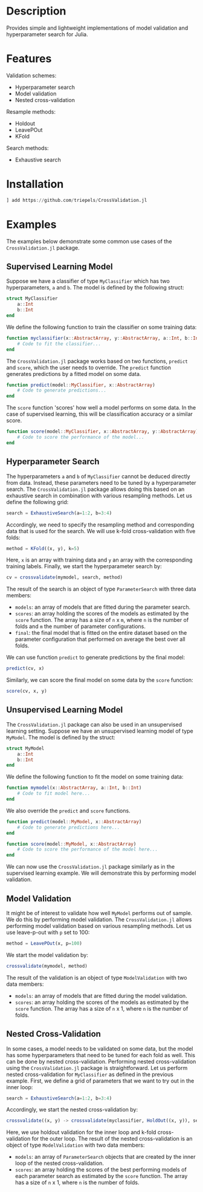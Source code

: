 # Description
Provides simple and lightweight implementations of model validation and hyperparameter search for Julia. 

# Features
Validation schemes:
* Hyperparameter search
* Model validation
* Nested cross-validation

Resample methods:
* Holdout
* LeavePOut
* KFold

Search methods:
* Exhaustive search

# Installation

```julia
] add https://github.com/triepels/CrossValidation.jl
```

# Examples
The examples below demonstrate some common use cases of the `CrossValidation.jl` package.

## Supervised Learning Model
Suppose we have a classifier of type `MyClassifier` which has two hyperparameters, `a` and `b`. The model is defined by the following struct:

```julia
struct MyClassifier
    a::Int
    b::Int
end
```

We define the following function to train the classifier on some training data:

```julia
function myclassifier(x::AbstractArray, y::AbstractArray, a::Int, b::Int)
    # Code to fit the classifier...
end
```

The `CrossValidation.jl` package works based on two functions, `predict` and `score`, which the user needs to override. The `predict` function generates predictions by a fitted model on some data.

```julia
function predict(model::MyClassifier, x::AbstractArray)
    # Code to generate predictions...
end
```

The `score` function 'scores' how well a model performs on some data. In the case of supervised learning, this will be classification accuracy or a similar score.

```julia
function score(model::MyClassifier, x::AbstractArray, y::AbstractArray)
    # Code to score the performance of the model...
end
```

## Hyperparameter Search
The hyperparameters `a` and `b` of `MyClassifier` cannot be deduced directly from data. Instead, these parameters need to be tuned by a hyperparameter search. The `CrossValidation.jl` package allows doing this based on an exhaustive search in combination with various resampling methods. Let us define the following grid:

```julia
search = ExhaustiveSearch(a=1:2, b=3:4)
```

Accordingly, we need to specify the resampling method and corresponding data that is used for the search. We will use k-fold cross-validation with five folds:

```julia
method = KFold((x, y), k=5)
```

Here, `x` is an array with training data and `y` an array with the corresponding training labels. Finally, we start the hyperparameter search by:

```julia
cv = crossvalidate(mymodel, search, method)
```

The result of the search is an object of type `ParameterSearch` with three data members: 
* `models`: an array of models that are fitted during the parameter search.
* `scores`: an array holding the scores of the models as estimated by the `score` function. The array has a size of `n` x `m`, where `n` is the number of folds and `m` the number of parameter configurations.
* `final`: the final model that is fitted on the entire dataset based on the parameter configuration that performed on average the best over all folds.

We can use function `predict` to generate predictions by the final model:

```julia
predict(cv, x)
```

Similarly, we can score the final model on some data by the `score` function:

```julia
score(cv, x, y)
```

## Unsupervised Learning Model
The `CrossValidation.jl` package can also be used in an unsupervised learning setting. Suppose we have an unsupervised learning model of type `MyModel`. The model is defined by the struct:

```julia
struct MyModel
    a::Int
    b::Int
end
```

We define the following function to fit the model on some training data: 

```julia
function mymodel(x::AbstractArray, a::Int, b::Int)
    # Code to fit model here...
end
```

We also override the `predict` and `score` functions.

```julia
function predict(model::MyModel, x::AbstractArray)
    # Code to generate predictions here...
end
```
```julia
function score(model::MyModel, x::AbstractArray)
    # Code to score the performance of the model here...
end
```

We can now use the `CrossValidation.jl` package similarly as in the supervised learning example. We will demonstrate this by performing model validation.

## Model Validation
It might be of interest to validate how well `MyModel` performs out of sample. We do this by performing model validation. The `CrossValidation.jl` allows performing model validation based on various resampling methods. Let us use leave-p-out with `p` set to 100:

```julia
method = LeavePOut(x, p=100)
```

We start the model validation by:

```julia
crossvalidate(mymodel, method)
```

The result of the validation is an object of type `ModelValidation` with two data members:
* `models`: an array of models that are fitted during the model validation.
* `scores`: an array holding the scores of the models as estimated by the `score` function. The array has a size of `n` x 1, where `n` is the number of folds.

## Nested Cross-Validation
In some cases, a model needs to be validated on some data, but the model has some hyperparameters that need to be tuned for each fold as well. This can be done by nested cross-validation. Performing nested cross-validation using the `CrossValidation.jl` package is straightforward. Let us perform nested cross-validation for `MyClassifier` as defined in the previous example. First, we define a grid of parameters that we want to try out in the inner loop:

```julia
search = ExhaustiveSearch(a=1:2, b=3:4)
```

Accordingly, we start the nested cross-validation by:

```julia
crossvalidate((x, y) -> crossvalidate(myclassifier, HoldOut((x, y)), search), KFold((x, y)))
```

Here, we use holdout validation for the inner loop and k-fold cross-validation for the outer loop. The result of the nested cross-validation is an object of type `ModelValidation` with two data members:
* `models`: an array of `ParameterSearch` objects that are created by the inner loop of the nested cross-validation.
* `scores`: an array holding the scores of the best performing models of each parameter search as estimated by the `score` function. The array has a size of `n` x 1, where `n` is the number of folds.